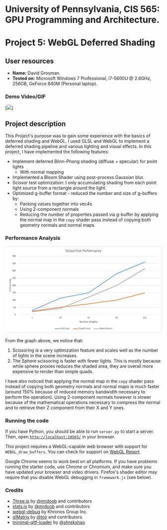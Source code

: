 # University of Pennsylvania, CIS 565: GPU Programming and Architecture.
Project 5: WebGL Deferred Shading
===============

## User resources
- **Name:** David Grosman.
- **Tested on:** Microsoft Windows 7 Professional, i7-5600U @ 2.6GHz, 256GB, GeForce 840M (Personal laptop).

### Demo Video/GIF

[![](img/Video.gif)]

## Project description
This Project's purpose was to gain some experience with the basics of deferred shading and WebGL. I used GLSL and WebGL to implement a deferred shading pipeline and various lighting and visual effects.
In this project, I have implemented the following features:

* Implement deferred Blinn-Phong shading (diffuse + specular) for point lights
  * With normal mapping
* Implemented a Bloom Shader using post-process Gaussian blur.
* Scissor test optimization: I only accumulating shading from each point light source from a rectangle around the light.
* Optimized g-buffer format - reduced the number and size of g-buffers by:
  * Packing values together into vec4s
  * Using 2-component normals
  * Reducing the number of properties passed via g-buffer by applying the normal map in the `copy` shader pass instead of copying both geometry normals and normal maps.

### Performance Analysis
![](img/ScissorTestPerf.JPG)

From the graph above, we notice that:
  1. Scissoring is a very optimization feature and scales well as the number of lights in the scene increases.
  2. The Sphere scissoring is faster with fewer lights. This is mostly because while sphere proxies reduces the shaded area, they are overall more expensive to render than simple quads.

I have also noticed that applying the normal map in the `copy` shader pass instead of copying both geometry normals and normal maps is much faster (around 150% because of reduced memory bandwidth necessary to perform the operation). Using 2-component normals however is slower because of the mathematical operations necessary to compress the normal and to retrieve their Z component from their X and Y ones. 

### Running the code
If you have Python, you should be able to run `server.py` to start a server.
Then, open [`http://localhost:10565/`](http://localhost:10565/) in your browser.

This project requires a WebGL-capable web browser with support for
`WEBGL_draw_buffers`. You can check for support on
[WebGL Report](http://webglreport.com/).

Google Chrome seems to work best on all platforms. If you have problems running
the starter code, use Chrome or Chromium, and make sure you have updated your
browser and video drivers. Firefox's shader editor may require that you disable
WebGL debugging in `framework.js` (see below).

### Credits

* [Three.js](https://github.com/mrdoob/three.js) by [@mrdoob](https://github.com/mrdoob) and contributors
* [stats.js](https://github.com/mrdoob/stats.js) by [@mrdoob](https://github.com/mrdoob) and contributors
* [webgl-debug](https://github.com/KhronosGroup/WebGLDeveloperTools) by Khronos Group Inc.
* [glMatrix](https://github.com/toji/gl-matrix) by [@toji](https://github.com/toji) and contributors
* [minimal-gltf-loader](https://github.com/shrekshao/minimal-gltf-loader) by [@shrekshao](https://github.com/shrekshao)
